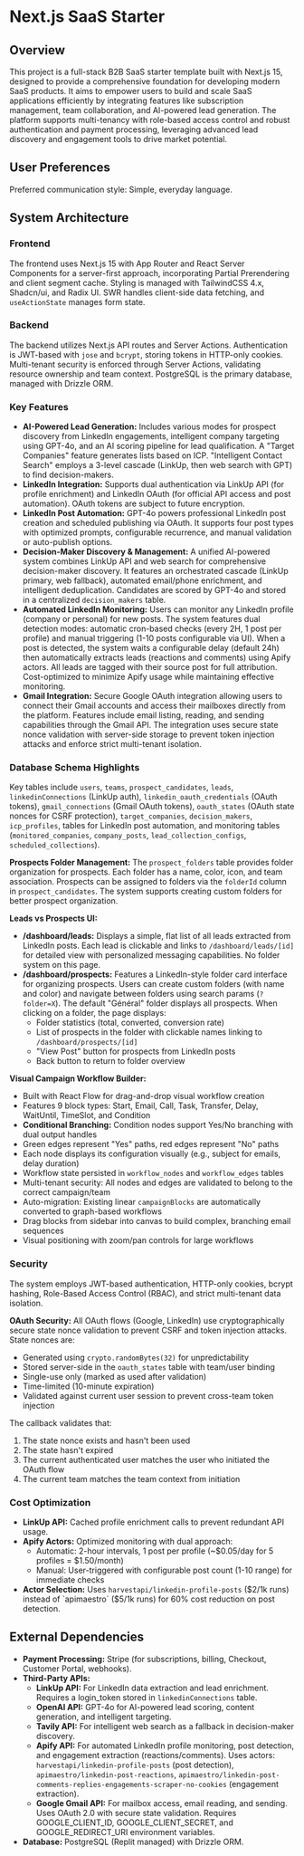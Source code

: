 # Next.js SaaS Starter

## Overview

This project is a full-stack B2B SaaS starter template built with Next.js 15, designed to provide a comprehensive foundation for developing modern SaaS products. It aims to empower users to build and scale SaaS applications efficiently by integrating features like subscription management, team collaboration, and AI-powered lead generation. The platform supports multi-tenancy with role-based access control and robust authentication and payment processing, leveraging advanced lead discovery and engagement tools to drive market potential.

## User Preferences

Preferred communication style: Simple, everyday language.

## System Architecture

### Frontend

The frontend uses Next.js 15 with App Router and React Server Components for a server-first approach, incorporating Partial Prerendering and client segment cache. Styling is managed with TailwindCSS 4.x, Shadcn/ui, and Radix UI. SWR handles client-side data fetching, and `useActionState` manages form state.

### Backend

The backend utilizes Next.js API routes and Server Actions. Authentication is JWT-based with `jose` and `bcrypt`, storing tokens in HTTP-only cookies. Multi-tenant security is enforced through Server Actions, validating resource ownership and team context. PostgreSQL is the primary database, managed with Drizzle ORM.

### Key Features

*   **AI-Powered Lead Generation:** Includes various modes for prospect discovery from LinkedIn engagements, intelligent company targeting using GPT-4o, and an AI scoring pipeline for lead qualification. A "Target Companies" feature generates lists based on ICP. "Intelligent Contact Search" employs a 3-level cascade (LinkUp, then web search with GPT) to find decision-makers.
*   **LinkedIn Integration:** Supports dual authentication via LinkUp API (for profile enrichment) and LinkedIn OAuth (for official API access and post automation). OAuth tokens are subject to future encryption.
*   **LinkedIn Post Automation:** GPT-4o powers professional LinkedIn post creation and scheduled publishing via OAuth. It supports four post types with optimized prompts, configurable recurrence, and manual validation or auto-publish options.
*   **Decision-Maker Discovery & Management:** A unified AI-powered system combines LinkUp API and web search for comprehensive decision-maker discovery. It features an orchestrated cascade (LinkUp primary, web fallback), automated email/phone enrichment, and intelligent deduplication. Candidates are scored by GPT-4o and stored in a centralized `decision_makers` table.
*   **Automated LinkedIn Monitoring:** Users can monitor any LinkedIn profile (company or personal) for new posts. The system features dual detection modes: automatic cron-based checks (every 2H, 1 post per profile) and manual triggering (1-10 posts configurable via UI). When a post is detected, the system waits a configurable delay (default 24h) then automatically extracts leads (reactions and comments) using Apify actors. All leads are tagged with their source post for full attribution. Cost-optimized to minimize Apify usage while maintaining effective monitoring.
*   **Gmail Integration:** Secure Google OAuth integration allowing users to connect their Gmail accounts and access their mailboxes directly from the platform. Features include email listing, reading, and sending capabilities through the Gmail API. The integration uses secure state nonce validation with server-side storage to prevent token injection attacks and enforce strict multi-tenant isolation.

### Database Schema Highlights

Key tables include `users`, `teams`, `prospect_candidates`, `leads`, `linkedinConnections` (LinkUp auth), `linkedin_oauth_credentials` (OAuth tokens), `gmail_connections` (Gmail OAuth tokens), `oauth_states` (OAuth state nonces for CSRF protection), `target_companies`, `decision_makers`, `icp_profiles`, tables for LinkedIn post automation, and monitoring tables (`monitored_companies`, `company_posts`, `lead_collection_configs`, `scheduled_collections`).

**Prospects Folder Management:** The `prospect_folders` table provides folder organization for prospects. Each folder has a name, color, icon, and team association. Prospects can be assigned to folders via the `folderId` column in `prospect_candidates`. The system supports creating custom folders for better prospect organization.

**Leads vs Prospects UI:**
- **/dashboard/leads:** Displays a simple, flat list of all leads extracted from LinkedIn posts. Each lead is clickable and links to `/dashboard/leads/[id]` for detailed view with personalized messaging capabilities. No folder system on this page.
- **/dashboard/prospects:** Features a LinkedIn-style folder card interface for organizing prospects. Users can create custom folders (with name and color) and navigate between folders using search params (`?folder=X`). The default "Général" folder displays all prospects. When clicking on a folder, the page displays:
  - Folder statistics (total, converted, conversion rate)
  - List of prospects in the folder with clickable names linking to `/dashboard/prospects/[id]`
  - "View Post" button for prospects from LinkedIn posts
  - Back button to return to folder overview

**Visual Campaign Workflow Builder:**
- Built with React Flow for drag-and-drop visual workflow creation
- Features 9 block types: Start, Email, Call, Task, Transfer, Delay, WaitUntil, TimeSlot, and Condition
- **Conditional Branching:** Condition nodes support Yes/No branching with dual output handles
- Green edges represent "Yes" paths, red edges represent "No" paths
- Each node displays its configuration visually (e.g., subject for emails, delay duration)
- Workflow state persisted in `workflow_nodes` and `workflow_edges` tables
- Multi-tenant security: All nodes and edges are validated to belong to the correct campaign/team
- Auto-migration: Existing linear `campaignBlocks` are automatically converted to graph-based workflows
- Drag blocks from sidebar into canvas to build complex, branching email sequences
- Visual positioning with zoom/pan controls for large workflows

### Security

The system employs JWT-based authentication, HTTP-only cookies, bcrypt hashing, Role-Based Access Control (RBAC), and strict multi-tenant data isolation. 

**OAuth Security:** All OAuth flows (Google, LinkedIn) use cryptographically secure state nonce validation to prevent CSRF and token injection attacks. State nonces are:
- Generated using `crypto.randomBytes(32)` for unpredictability
- Stored server-side in the `oauth_states` table with team/user binding
- Single-use only (marked as used after validation)
- Time-limited (10-minute expiration)
- Validated against current user session to prevent cross-team token injection

The callback validates that:
1. The state nonce exists and hasn't been used
2. The state hasn't expired
3. The current authenticated user matches the user who initiated the OAuth flow
4. The current team matches the team context from initiation

### Cost Optimization

*   **LinkUp API:** Cached profile enrichment calls to prevent redundant API usage.
*   **Apify Actors:** Optimized monitoring with dual approach:
    *   Automatic: 2-hour intervals, 1 post per profile (~$0.05/day for 5 profiles = $1.50/month)
    *   Manual: User-triggered with configurable post count (1-10 range) for immediate checks
*   **Actor Selection:** Uses `harvestapi/linkedin-profile-posts` ($2/1k runs) instead of `apimaestro` ($5/1k runs) for 60% cost reduction on post detection.

## External Dependencies

*   **Payment Processing:** Stripe (for subscriptions, billing, Checkout, Customer Portal, webhooks).
*   **Third-Party APIs:**
    *   **LinkUp API:** For LinkedIn data extraction and lead enrichment. Requires a login_token stored in `linkedinConnections` table.
    *   **OpenAI API:** GPT-4o for AI-powered lead scoring, content generation, and intelligent targeting.
    *   **Tavily API:** For intelligent web search as a fallback in decision-maker discovery.
    *   **Apify API:** For automated LinkedIn profile monitoring, post detection, and engagement extraction (reactions/comments). Uses actors: `harvestapi/linkedin-profile-posts` (post detection), `apimaestro/linkedin-post-reactions`, `apimaestro/linkedin-post-comments-replies-engagements-scraper-no-cookies` (engagement extraction).
    *   **Google Gmail API:** For mailbox access, email reading, and sending. Uses OAuth 2.0 with secure state validation. Requires GOOGLE_CLIENT_ID, GOOGLE_CLIENT_SECRET, and GOOGLE_REDIRECT_URI environment variables.
*   **Database:** PostgreSQL (Replit managed) with Drizzle ORM.